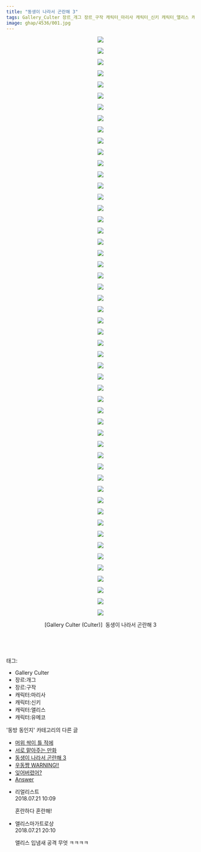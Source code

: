 ```yaml
---
title: "동생이 나라서 곤란해 3"
tags: Gallery_Culter 장르_개그 장르_구작 캐릭터_마리사 캐릭터_신키 캐릭터_앨리스 캐릭터_유메코 Culter 동방_동인지
image: ghap/4536/001.jpg
---
```

<div class="article">
<p style="text-align: center; clear: none; float: none;"><img src="{{ site.nasurl }}/ghap/4536/001.jpg"/></p>
<p style="text-align: center; clear: none; float: none;"><img src="{{ site.nasurl }}/ghap/4536/002.jpg"/></p>
<p style="text-align: center; clear: none; float: none;"><img src="{{ site.nasurl }}/ghap/4536/003.jpg"/></p>
<p style="text-align: center; clear: none; float: none;"><img src="{{ site.nasurl }}/ghap/4536/004.jpg"/></p>
<p style="text-align: center; clear: none; float: none;"><img src="{{ site.nasurl }}/ghap/4536/005.jpg"/></p>
<p style="text-align: center; clear: none; float: none;"><img src="{{ site.nasurl }}/ghap/4536/006.jpg"/></p>
<p style="text-align: center; clear: none; float: none;"><img src="{{ site.nasurl }}/ghap/4536/007.jpg"/></p>
<p style="text-align: center; clear: none; float: none;"><img src="{{ site.nasurl }}/ghap/4536/008.jpg"/></p>
<p style="text-align: center; clear: none; float: none;"><img src="{{ site.nasurl }}/ghap/4536/009.jpg"/></p>
<p style="text-align: center; clear: none; float: none;"><img src="{{ site.nasurl }}/ghap/4536/010.jpg"/></p>
<p style="text-align: center; clear: none; float: none;"><img src="{{ site.nasurl }}/ghap/4536/011.jpg"/></p>
<p style="text-align: center; clear: none; float: none;"><img src="{{ site.nasurl }}/ghap/4536/012.jpg"/></p>
<p style="text-align: center; clear: none; float: none;"><img src="{{ site.nasurl }}/ghap/4536/013.jpg"/></p>
<p style="text-align: center; clear: none; float: none;"><img src="{{ site.nasurl }}/ghap/4536/014.jpg"/></p>
<p style="text-align: center; clear: none; float: none;"><img src="{{ site.nasurl }}/ghap/4536/015.jpg"/></p>
<p style="text-align: center; clear: none; float: none;"><img src="{{ site.nasurl }}/ghap/4536/016.jpg"/></p>
<p style="text-align: center; clear: none; float: none;"><img src="{{ site.nasurl }}/ghap/4536/017.jpg"/></p>
<p style="text-align: center; clear: none; float: none;"><img src="{{ site.nasurl }}/ghap/4536/018.jpg"/></p>
<p style="text-align: center; clear: none; float: none;"><img src="{{ site.nasurl }}/ghap/4536/019.jpg"/></p>
<p style="text-align: center; clear: none; float: none;"><img src="{{ site.nasurl }}/ghap/4536/020.jpg"/></p>
<p style="text-align: center; clear: none; float: none;"><img src="{{ site.nasurl }}/ghap/4536/021.jpg"/></p>
<p style="text-align: center; clear: none; float: none;"><img src="{{ site.nasurl }}/ghap/4536/022.jpg"/></p>
<p style="text-align: center; clear: none; float: none;"><img src="{{ site.nasurl }}/ghap/4536/023.jpg"/></p>
<p style="text-align: center; clear: none; float: none;"><img src="{{ site.nasurl }}/ghap/4536/024.jpg"/></p>
<p style="text-align: center; clear: none; float: none;"><img src="{{ site.nasurl }}/ghap/4536/025.jpg"/></p>
<p style="text-align: center; clear: none; float: none;"><img src="{{ site.nasurl }}/ghap/4536/026.jpg"/></p>
<p style="text-align: center; clear: none; float: none;"><img src="{{ site.nasurl }}/ghap/4536/027.jpg"/></p>
<p style="text-align: center; clear: none; float: none;"><img src="{{ site.nasurl }}/ghap/4536/028.jpg"/></p>
<p style="text-align: center; clear: none; float: none;"><img src="{{ site.nasurl }}/ghap/4536/029.jpg"/></p>
<p style="text-align: center; clear: none; float: none;"><img src="{{ site.nasurl }}/ghap/4536/030.jpg"/></p>
<p style="text-align: center; clear: none; float: none;"><img src="{{ site.nasurl }}/ghap/4536/031.jpg"/></p>
<p style="text-align: center; clear: none; float: none;"><img src="{{ site.nasurl }}/ghap/4536/032.jpg"/></p>
<p style="text-align: center; clear: none; float: none;"><img src="{{ site.nasurl }}/ghap/4536/033.jpg"/></p>
<p style="text-align: center; clear: none; float: none;"><img src="{{ site.nasurl }}/ghap/4536/034.jpg"/></p>
<p style="text-align: center; clear: none; float: none;"><img src="{{ site.nasurl }}/ghap/4536/035.jpg"/></p>
<p style="text-align: center; clear: none; float: none;"><img src="{{ site.nasurl }}/ghap/4536/036.jpg"/></p>
<p style="text-align: center; clear: none; float: none;"><img src="{{ site.nasurl }}/ghap/4536/037.jpg"/></p>
<p style="text-align: center; clear: none; float: none;"><img src="{{ site.nasurl }}/ghap/4536/038.jpg"/></p>
<p style="text-align: center; clear: none; float: none;"><img src="{{ site.nasurl }}/ghap/4536/039.jpg"/></p>
<p style="text-align: center; clear: none; float: none;"><img src="{{ site.nasurl }}/ghap/4536/040.jpg"/></p>
<p style="text-align: center; clear: none; float: none;"><img src="{{ site.nasurl }}/ghap/4536/041.jpg"/></p>
<p style="text-align: center; clear: none; float: none;"><img src="{{ site.nasurl }}/ghap/4536/042.jpg"/></p>
<p style="text-align: center; clear: none; float: none;"><img src="{{ site.nasurl }}/ghap/4536/043.jpg"/></p>
<p style="text-align: center; clear: none; float: none;"><img src="{{ site.nasurl }}/ghap/4536/044.jpg"/></p>
<p style="text-align: center; clear: none; float: none;"><img src="{{ site.nasurl }}/ghap/4536/045.jpg"/></p>
<p style="text-align: center; clear: none; float: none;"><img src="{{ site.nasurl }}/ghap/4536/046.jpg"/></p>
<p style="text-align: center; clear: none; float: none;"><img src="{{ site.nasurl }}/ghap/4536/047.jpg"/></p>
<p style="text-align: center; clear: none; float: none;"><img src="{{ site.nasurl }}/ghap/4536/048.jpg"/></p>
<p style="text-align: center; clear: none; float: none;"><img src="{{ site.nasurl }}/ghap/4536/049.jpg"/></p>
<p style="text-align: center; clear: none; float: none;"><img src="{{ site.nasurl }}/ghap/4536/050.jpg"/></p>
<p style="text-align: center; clear: none; float: none;"><img src="{{ site.nasurl }}/ghap/4536/051.jpg"/></p>
<p style="text-align: center; clear: none; float: none;"><img src="{{ site.nasurl }}/ghap/4536/052.jpg"/></p>
<p style="text-align: center; clear: none; float: none;">[Gallery Culter (Culter)]  동생이 나라서 곤란해 3</p>
<p style="text-align: center; clear: none; float: none;"><br/></p>
<p><br/></p>
</div><div class="tagTrail">
<p>태그: </p>
<ul>
<li>Gallery Culter</li>
<li>장르:개그</li>
<li>장르:구작</li>
<li>캐릭터:마리사</li>
<li>캐릭터:신키</li>
<li>캐릭터:앨리스</li>
<li>캐릭터:유메코</li>
</ul>
</div><div class="another">
<p>'동방 동인지' 카테고리의 다른 글</p>
<ul>
<li><a href="/2018-07-21-ghap_4538">머위 싹이 틀 적에</a></li>
<li><a href="/2018-07-21-ghap_4537">서로 맡아주는 만화</a></li>
<li><a href="/2018-07-21-ghap_4536">동생이 나라서 곤란해 3</a></li>
<li><a href="/2018-07-21-ghap_4535">우동쨩 WARNING!!</a></li>
<li><a href="/2018-07-20-ghap_4534">잊어버렸어?</a></li>
<li><a href="/2018-07-18-ghap_4531">Answer</a></li>
</ul>
</div><div class="cb_module cb_fluid">
<div class="cb_wrt cb_profile">
<div class="comment">
<ul>
<li class="cb_thumb_off" id="comment15291159">
<div class="cb_comment_area">
<div class="cb_info_area">
<div class="cb_section">
<span class="cb_nick_name">리얼리스트</span>
</div>
<div class="cb_section">
<span class="cb_date">2018.07.21 10:09 </span>
</div>
</div>
<div class="cb_dsc_comment">
<p class="cb_dsc">
											혼란하다 혼란해!
										</p>
</div>
</div></li>
<li class="cb_thumb_off" id="comment15291332">
<div class="cb_comment_area">
<div class="cb_info_area">
<div class="cb_section">
<span class="cb_nick_name">앨리스마가트로상</span>
</div>
<div class="cb_section">
<span class="cb_date">2018.07.21 20:10 </span>
</div>
</div>
<div class="cb_dsc_comment">
<p class="cb_dsc">
											앨리스 입냄새 공격 무엇 ㅋㅋㅋㅋ
										</p>
</div>
</div></li>
</ul>
</div>
</div><!-- commentList close -->
</div>